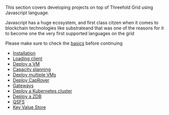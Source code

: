 This section covers developing projects on top of Threefold Grid using Javascript language.

Javascript has a huge ecosystem, and first class citzen when it comes to blockchain technologies like substrateand that was one of the reasons for it to become one the very first supported languages on the grid

Please make sure to check the [basics](grid3_developer_basics) before continuing

- [Installation](@grid3_javascript_installation)
- [Loading client](@grid3_javascript_loadclient)
- [Deploy a VM](@grid3_javascript_vm)
- [Capacity planning](@grid3_javascript_capacity_planning)
- [Deploy multiple VMs](@grid3_javascript_vms)
- [Deploy CapRover](@grid3_javascript_caprover)
- [Gateways](@grid3_javascript_vm_gateways)
- [Deploy a Kubernetes cluster](@grid3_javascript_kubernetes)
- [Deploy a ZDB](@grid3_javascript_zdb)
- [QSFS](@grid3_javascript_qsfs)
- [Key Value Store](@grid3_javascript_kvstore)